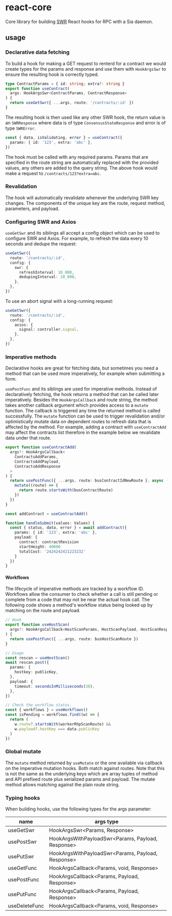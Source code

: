 # react-core

Core library for building [SWR](https://swr.vercel.app) React hooks for RPC with a Sia daemon.

## usage

### Declarative data fetching

To build a hook for making a GET request to renterd for a contract we would create types for the params and response and use them with `HookArgsSwr` to ensure the resulting hook is correctly typed.

```ts
type ContractParams = { id: string; extra?: string }
export function useContract(
  args: HookArgsSwr<ContractParams, ContractResponse>
) {
  return useGetSwr({ ...args, route: '/contracts/:id' })
}
```

The resulting hook is then used like any other SWR hook, the return value is an `SWRResponse` where data is of type `ConsensusStateResponse` and error is of type `SWRError`.

```ts
const { data, isValidating, error } = useContract({
  params: { id: '123', extra: 'abc' },
})
```

The hook must be called with any required params. Params that are specified in the route string are automatically replaced with the provided values, any others are added to the query string. The above hook would make a request to `/contracts/123?extra=abc`.

### Revalidation

The hook will automatically revalidate whenever the underlying SWR key changes. The components of the unique key are the route, request method, parameters, and payload.

### Configuring SWR and Axios

`useGetSwr` and its siblings all accept a config object which can be used to configure SWR and Axios. For example, to refresh the data every 10 seconds and dedupe the request:

```ts
useGetSwr({
  route: '/contracts/:id',
  config: {
    swr: {
      refreshInterval: 10_000,
      dedupingInterval: 10_000,
    },
  },
})
```

To use an abort signal with a long-running request:

```ts
useGetSwr({
  route: '/contracts/:id',
  config: {
    axios: {
      signal: controller.signal,
    },
  },
})
```

### Imperative methods

Declarative hooks are great for fetching data, but sometimes you need a method that can be used more imperatively, for example when submitting a form.

`usePostFunc` and its siblings are used for imperative methods. Instead of declaratively fetching, the hook returns a method that can be called later imperatively. Besides the `HookArgsCallback` and route string, the method takes another callback argument which provides access to a `mutate` function. The callback is triggered any time the returned method is called successfully. The `mutate` function can be used to trigger revalidation and/or optimistically mutate data on dependent routes to refresh data that is affected by the method. For example, adding a contract with `useContractAdd` may affect the contracts list therefore in the example below we revalidate data under that route.

```ts
export function useContractAdd(
  args?: HookArgsCallback<
    ContractsAddParams,
    ContractsAddPayload,
    ContractsAddResponse
  >
) {
  return usePostFunc({ ...args, route: busContractIdNewRoute }, async (mutate) => {
    mutate((route) => {
      return route.startsWith(busContractRoute)
    })
  })
}

const addContract = useContractAdd()

function handleSubmit(values: Values) {
  const { status, data, error } = await addContract({
    params: { id: '123', extra: 'abc' },
    payload: {
      contract: contractRevision
      startHeight: 40000
      totalCost: '2424242421223232'
    }
  })
}
```

#### Workflows

The lifecycle of imperative methods are tracked by a workflow ID. Workflows allow the consumer to check whether a call is still pending or complete from a code that may not be near the actual hook call. The following code shows a method's workflow status being looked up by matching on the route and payload.

```ts
// Hook
export function useHostScan(
  args?: HookArgsCallback<HostScanParams, HostScanPayload, HostScanResponse>
) {
  return usePostFunc({ ...args, route: busHostScanRoute })
}

// Usage
const rescan = useHostScan()
await rescan.post({
  params: {
    hostkey: publicKey,
  },
  payload: {
    timeout: secondsInMilliseconds(30),
  },
})
```

```ts
// Check the workflow status.
const { workflows } = useWorkflows()
const isPending = workflows.find((w) => {
  return (
    w.route?.startsWith(workerRhpScanRoute) &&
    w.payload?.hostKey === data.publicKey
  )
})
```

### Global mutate

The `mutate` method returned by `useMutate` or the one available via callback on the imperative mutation hooks. Both match against routes. Note that this is not the same as the underlying keys which are array tuples of method and API prefixed route plus serialized params and payload. The mutate method allows matching against the plain route string.

### Typing hooks

When building hooks, use the following types for the args parameter:

| name          | args type                                         |
| ------------- | ------------------------------------------------- |
| useGetSwr     | HookArgsSwr<Params, Response>                     |
| usePostSwr    | HookArgsWithPayloadSwr<Params, Payload, Response> |
| usePutSwr     | HookArgsWithPayloadSwr<Params, Payload, Response> |
| useGetFunc    | HookArgsCallback<Params, void, Response>          |
| usePostFunc   | HookArgsCallback<Params, Payload, Response>       |
| usePutFunc    | HookArgsCallback<Params, Payload, Response>       |
| useDeleteFunc | HookArgsCallback<Params, void, Response>          |

